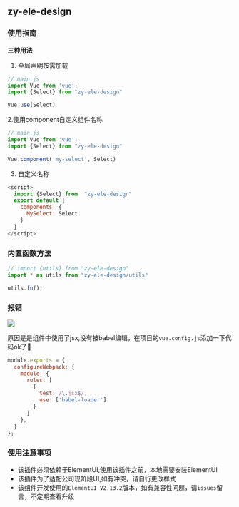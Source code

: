 ## zy-ele-design

### 使用指南

**三种用法**

1. 全局声明按需加载
```javascript
// main.js
import Vue from 'vue';
import {Select} from "zy-ele-design"

Vue.use(Select)
```

2.使用component自定义组件名称
```javascript
// main.js
import Vue from 'vue';
import {Select} from "zy-ele-design"

Vue.component('my-select', Select)
```

3. 自定义名称
```javascript
<script>
  import {Select} from  "zy-ele-design"
  export default {
    components: {
      MySelect: Select
    }
  }
</script>
```

### 内置函数方法
```javascript
// import {utils} from "zy-ele-design"
import * as utils from "zy-ele-design/utils"

utils.fn();
```

### 报错

![](https://tva1.sinaimg.cn/large/0081Kckwly1glruqk4nbnj31kw0e276p.jpg)

原因是是组件中使用了jsx,没有被babel编辑，在项目的`vue.config.js`添加一下代码ok了💪

```javascript
module.exports = {
  configureWebpack: {
    module: {
      rules: [
        {
          test: /\.jsx$/,
          use: ['babel-loader']
        }
      ]
    },
  }
};
```

### 使用注意事项

- 该插件必须依赖于ElementUI,使用该插件之前，本地需要安装ElementUI
- 该插件为了适配公司现阶段UI,如有冲突，请自行更改样式
- 该组件开发使用的`ElementUI V2.13.2`版本，如有兼容性问题，请`issues`留言，不定期查看升级

